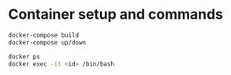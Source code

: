 # Container setup and commands

```bash
docker-compose build
docker-compose up/down

docker ps
docker exec -it <id> /bin/bash
```